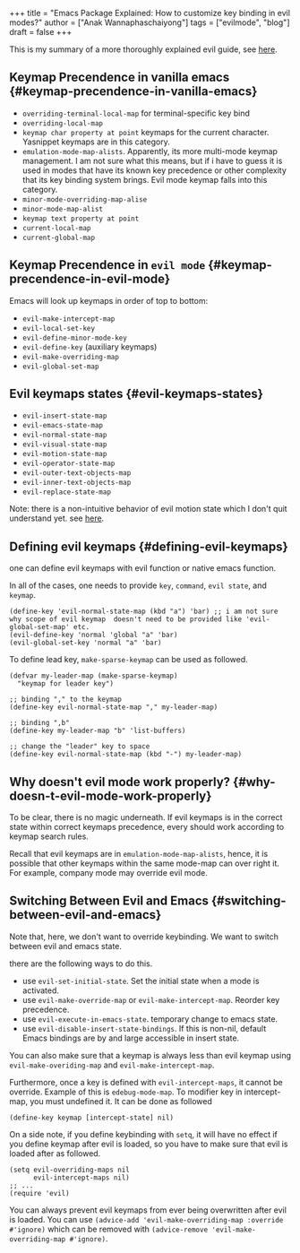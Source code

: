 +++
title = "Emacs Package Explained: How to customize key binding in evil modes?"
author = ["Anak Wannaphaschaiyong"]
tags = ["evilmode", "blog"]
draft = false
+++

This is my summary of a more thoroughly explained evil guide, see [here](https://github.com/noctuid/evil-guide#why-dont-keys-defined-with-evil-define-key-work-immediately).


## Keymap Precendence in vanilla emacs {#keymap-precendence-in-vanilla-emacs}

-   `overriding-terminal-local-map` for terminal-specific key bind
-   `overriding-local-map`
-   `keymap char property at point` keymaps for the current character. Yasnippet keymaps are in this category.
-   `emulation-mode-map-alists`. Apparently, its more multi-mode keymap management. I am not sure what this means, but if i have to guess it is used in modes that have its known key precedence or other complexity that its key binding system brings. Evil mode keymap falls into this category.
-   `minor-mode-overriding-map-alise`
-   `minor-mode-map-alist`
-   `keymap text property at point`
-   `current-local-map`
-   `current-global-map`


## Keymap Precendence in `evil mode` {#keymap-precendence-in-evil-mode}

Emacs will look up keymaps in order of top to bottom:

-   `evil-make-intercept-map`
-   `evil-local-set-key`
-   `evil-define-minor-mode-key`
-   `evil-define-key` (auxiliary keymaps)
-   `evil-make-overriding-map`
-   `evil-global-set-map`


## Evil keymaps states {#evil-keymaps-states}

-   `evil-insert-state-map`
-   `evil-emacs-state-map`
-   `evil-normal-state-map`
-   `evil-visual-state-map`
-   `evil-motion-state-map`
-   `evil-operator-state-map`
-   `evil-outer-text-objects-map`
-   `evil-inner-text-objects-map`
-   `evil-replace-state-map`

Note: there is a non-intuitive behavior of evil motion state which I don't quit understand yet. see [here](https://github.com/noctuid/evil-guide#global-keybindings-and-evil-states).


## Defining evil keymaps {#defining-evil-keymaps}

one can define evil keymaps with evil function or native emacs function.

In all of the cases, one needs to provide `key`, `command`, `evil state`, and `keymap`.

```emacs-lisp
(define-key 'evil-normal-state-map (kbd "a") 'bar) ;; i am not sure why scope of evil keymap  doesn't need to be provided like 'evil-global-set-map' etc.
(evil-define-key 'normal 'global "a" 'bar)
(evil-global-set-key 'normal "a" 'bar)
```

To define lead key, `make-sparse-keymap` can be used as followed.

```emacs-lisp
(defvar my-leader-map (make-sparse-keymap)
  "keymap for leader key")

;; binding "," to the keymap
(define-key evil-normal-state-map "," my-leader-map)

;; binding ",b"
(define-key my-leader-map "b" 'list-buffers)

;; change the "leader" key to space
(define-key evil-normal-state-map (kbd "-") my-leader-map)
```


## Why doesn't evil mode work properly? {#why-doesn-t-evil-mode-work-properly}

To be clear, there is no magic underneath. If evil keymaps is in the correct state within correct keymaps precedence, every should work according to keymap search rules.

Recall that evil keymaps are in `emulation-mode-map-alists`, hence, it is possible that other keymaps within the same mode-map can over right it. For example, company mode may override evil mode.


## Switching Between Evil and Emacs {#switching-between-evil-and-emacs}

Note that, here, we don't want to override keybinding. We want to switch between evil and emacs state.

there are the following ways to do this.

-   use `evil-set-initial-state`. Set the initial state when a mode is activated.
-   use `evil-make-override-map` or `evil-make-intercept-map`. Reorder key precedence.
-   use `evil-execute-in-emacs-state`. temporary change to emacs state.
-   use `evil-disable-insert-state-bindings`. If this is non-nil, default Emacs bindings are by and large accessible in insert state.

You can also make sure that a keymap is always less than evil keymap using `evil-make-overiding-map` and `evil-make-intercept-map`.

Furthermore, once a key is defined with `evil-intercept-maps`, it cannot be override. Example of this is `edebug-mode-map`. To modifier key in intercept-map, you must undefined it. It can be done as followed

```emacs-lisp
(define-key keymap [intercept-state] nil)
```

On a side note, if you define keybinding with `setq`, it will have no effect if you define keymap after evil is loaded, so you have to make sure that evil is loaded after as followed.

```emacs-lisp
(setq evil-overriding-maps nil
      evil-intercept-maps nil)
;; ...
(require 'evil)
```

You can always prevent evil keymaps from ever being overwritten after evil is loaded. You can use `(advice-add 'evil-make-overriding-map :override #'ignore)` which can be removed with `(advice-remove 'evil-make-overriding-map #'ignore)`.
